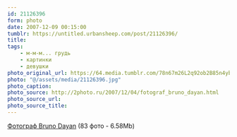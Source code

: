 ```yaml
---
id: 21126396
form: photo
date: 2007-12-09 00:15:00
tumblr: https://untitled.urbansheep.com/post/21126396/
title:
tags:
    - м-м-м... грудь
    - картинки
    - девушки
photo_original_url: https://64.media.tumblr.com/78n67m26L2q92ob2B85n4yb1_1280.jpg
photo: "@/assets/media/21126396.jpg"
photo_caption:
photo_source: http://2photo.ru/2007/12/04/fotograf_bruno_dayan.html
photo_source_url:
photo_source_title:
---
```


<p><a href="http://2photo.ru/2007/12/04/fotograf_bruno_dayan.html">Фотограф Bruno Dayan</a> (83 фото - 6.58Mb)</p>
